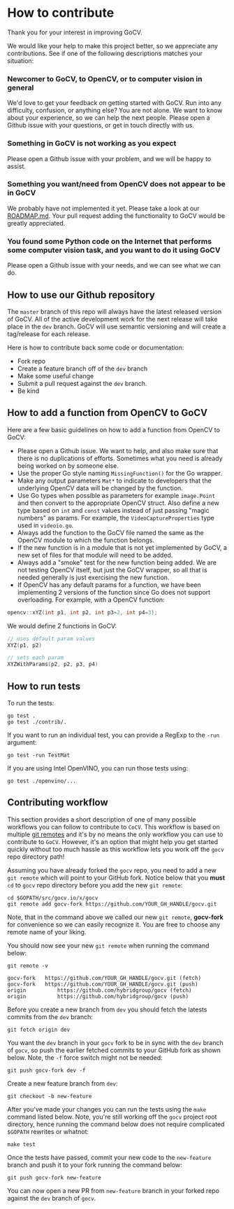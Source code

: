 # How to contribute

Thank you for your interest in improving GoCV.

We would like your help to make this project better, so we appreciate any contributions. See if one of the following descriptions matches your situation:

### Newcomer to GoCV, to OpenCV, or to computer vision in general

We'd love to get your feedback on getting started with GoCV. Run into any difficulty, confusion, or anything else? You are not alone. We want to know about your experience, so we can help the next people. Please open a Github issue with your questions, or get in touch directly with us.

### Something in GoCV is not working as you expect

Please open a Github issue with your problem, and we will be happy to assist.

### Something you want/need from OpenCV does not appear to be in GoCV

We probably have not implemented it yet. Please take a look at our [ROADMAP.md](ROADMAP.md). Your pull request adding the functionality to GoCV would be greatly appreciated.

### You found some Python code on the Internet that performs some computer vision task, and you want to do it using GoCV

Please open a Github issue with your needs, and we can see what we can do.

## How to use our Github repository

The `master` branch of this repo will always have the latest released version of GoCV. All of the active development work for the next release will take place in the `dev` branch. GoCV will use semantic versioning and will create a tag/release for each release.

Here is how to contribute back some code or documentation:

- Fork repo
- Create a feature branch off of the `dev` branch
- Make some useful change
- Submit a pull request against the `dev` branch.
- Be kind

## How to add a function from OpenCV to GoCV

Here are a few basic guidelines on how to add a function from OpenCV to GoCV:

- Please open a Github issue. We want to help, and also make sure that there is no duplications of efforts. Sometimes what you need is already being worked on by someone else.
- Use the proper Go style naming `MissingFunction()` for the Go wrapper.
- Make any output parameters `Mat*` to indicate to developers that the underlying OpenCV data will be changed by the function.
- Use Go types when possible as parameters for example `image.Point` and then convert to the appropriate OpenCV struct. Also define a new type based on `int` and `const` values instead of just passing "magic numbers" as params. For example, the `VideoCaptureProperties` type used in `videoio.go`.
- Always add the function to the GoCV file named the same as the OpenCV module to which the function belongs.
- If the new function is in a module that is not yet implemented by GoCV, a new set of files for that module will need to be added.
- Always add a "smoke" test for the new function being added. We are not testing OpenCV itself, but just the GoCV wrapper, so all that is needed generally is just exercising the new function.
- If OpenCV has any default params for a function, we have been implementing 2 versions of the function since Go does not support overloading. For example, with a OpenCV function:

```c
opencv::xYZ(int p1, int p2, int p3=2, int p4=3);
```

We would define 2 functions in GoCV:

```go
// uses default param values
XYZ(p1, p2)

// sets each param
XYZWithParams(p2, p2, p3, p4)
```

## How to run tests

To run the tests:

```
go test .
go test ./contrib/.
```

If you want to run an individual test, you can provide a RegExp to the `-run` argument:
```
go test -run TestMat
```

If you are using Intel OpenVINO, you can run those tests using:

```
go test ./openvino/...
```

## Contributing workflow

This section provides a short description of one of many possible workflows you can follow to contribute to `CoCV`. This workflow is based on multiple [git remotes](https://git-scm.com/docs/git-remote) and it's by no means the only workflow you can use to contribute to `GoCV`. However, it's an option that might help you get started quickly without too much hassle as this workflow lets you work off the `gocv` repo directory path!

Assuming you have already forked the `gocv` repo, you need to add a new `git remote` which will point to your GitHub fork. Notice below that you **must** `cd` to `gocv` repo directory before you add the new `git remote`:

```shell
cd $GOPATH/src/gocv.io/x/gocv
git remote add gocv-fork https://github.com/YOUR_GH_HANDLE/gocv.git
```

Note, that in the command above we called our new `git remote`, **gocv-fork** for convenience so we can easily recognize it. You are free to choose any remote name of your liking.

You should now see your new `git remote` when running the command below:

```shell
git remote -v

gocv-fork	https://github.com/YOUR_GH_HANDLE/gocv.git (fetch)
gocv-fork	https://github.com/YOUR_GH_HANDLE/gocv.git (push)
origin	        https://github.com/hybridgroup/gocv (fetch)
origin	        https://github.com/hybridgroup/gocv (push)
```

Before you create a new branch from `dev` you should fetch the latests commits from the `dev` branch:

```shell
git fetch origin dev
```

You want the `dev` branch in your `gocv` fork to be in sync with the `dev` branch of `gocv`, so push the earlier fetched commits to your GitHub fork as shown below. Note, the `-f` force switch might not be needed:

```shell
git push gocv-fork dev -f
```

Create a new feature branch from `dev`:

```shell
git checkout -b new-feature
```

After you've made your changes you can run the tests using the `make` command listed below. Note, you're still working off the `gocv` project root directory, hence running the command below does not require complicated `$GOPATH` rewrites or whatnot:

```shell
make test
```

Once the tests have passed, commit your new code to the `new-feature` branch and push it to your fork running the command below:

```shell
git push gocv-fork new-feature
```

You can now open a new PR from `new-feature` branch in your forked repo against the `dev` branch of `gocv`.
